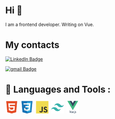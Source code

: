 # Hi :wave:
I am a frontend developer. Writing on Vue.
# My contacts

<p>
  <a href="https://www.linkedin.com/in/artsergienko/">
    <img src="https://img.shields.io/badge/LinkedIn-blue?style=for-the-badge&logo=linkedin&logoColor=white" alt="LinkedIn Badge"/>
  </a>
</p>
<p>
  <a href="mailto:artem.k.sergienko@gmail.com">
    <img src="https://camo.githubusercontent.com/96016e7f760b5b0c8cec17903ed5f1d45e047dc82867619a3012b98d2e9b256e/68747470733a2f2f696d672e736869656c64732e696f2f62616467652f6d61696c2532302d626c61636b3f267374796c653d666f722d7468652d6261646765266c6f676f3d676d61696c266c6f676f436f6c6f723d7768697465" alt="gmail Badge"/>
  </a>
 </p>

# :wrench: Languages and Tools :
<div>
  <img src="https://github.com/devicons/devicon/blob/master/icons/html5/html5-plain.svg" title="Html" alt="Html" width="40" height="40"/>&nbsp;
  <img src="https://github.com/devicons/devicon/blob/master/icons/css3/css3-original.svg" title="Css" alt="Css" width="40" height="40"/>&nbsp;
  <img src="https://github.com/devicons/devicon/blob/master/icons/javascript/javascript-original.svg" title="JS" alt="JS" width="40" height="40"/>&nbsp;
  <img src="https://github.com/devicons/devicon/blob/master/icons/tailwindcss/tailwindcss-plain.svg" title="tailwind" alt="tailwind" width="40" height="40"/>&nbsp;
  <img src="https://github.com/devicons/devicon/blob/master/icons/vuejs/vuejs-original-wordmark.svg" title="VueJS" alt="VueJS" width="40" height="40"/>&nbsp;
</div>

